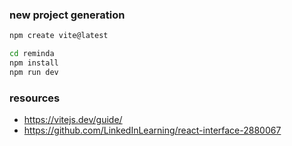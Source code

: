 

### new project generation

```bash
npm create vite@latest
```

```bash
cd reminda
npm install
npm run dev
```

### resources ###

 - https://vitejs.dev/guide/
 - https://github.com/LinkedInLearning/react-interface-2880067